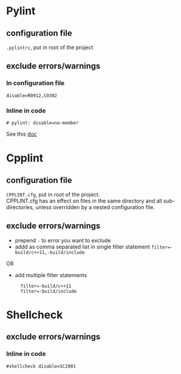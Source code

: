 # Pylint

## configuration file
`.pylintrc`, put in root of the project

## exclude errors/warnings

### In configuration file

`disable=R0912,C0302`

### Inline in code

`# pylint: disable=no-member`

See this [doc](https://pylint.pycqa.org/en/latest/user_guide/messages/message_control.html)

# Cpplint

## configuration file
`CPPLINT.cfg`, put in root of the project.<br>
CPPLINT.cfg has an effect on files in the same directory and all sub-directories, unless overridden by a nested configuration file.

## exclude errors/warnings
* prepend `-` to error you want to exclude
* addd as comma separated list in single filter statement
  `filter=-build/c++11,-build/include`
 
OR
* add multiple filter statements
  ```
    filter=-build/c++11
    filter=-build/include
  ```

# Shellcheck

## exclude errors/warnings

### Inline in code

`#shellcheck disable=SC2001`

